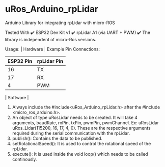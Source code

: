 # uRos_Arduino_rpLidar
Arduino Library for integrating rpLidar with micro-ROS 

 Tested With
✔️ ESP32 Dev Kit v1
✔️ rpLidar A1 (via UART + PWM)
✔️ The library is independent of micro-Ros versions.

Usage:
| Hardware |
Example Pin Connections:

| ESP32 Pin | rpLidar Pin |
|-----------|-------------|
| 16        | TX          |
| 17        | RX          |
| 4         | PWM         |

| Software |
1. Always include the #include<uRos_Arduino_rpLidar.h> after the #include <micro_ros_arduino.h>.
2. An object of type uRosLidar needs to be created. It will take 4 arguments, baudRate, rxPin, txPin,
   pwmPin, pwmChannel. Ex: uRosLidar uRos_Lidar(115200, 16, 17, 4, 0).
   These are the respective arguments required during the serial communication with the rpLidar.
3. publish(): Contains the data to be published.
4. setRotationalSpeed(): It is used to control the rotational speed of the rpLidar.
5. execute(): It is used inside the void loop() which needs to be called continously.
   
